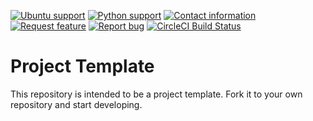 [![Ubuntu support](https://img.shields.io/static/v1?label=ubuntu&message=18.04&color=green&style=for-the-badge&logo=ubuntu)](http://releases.ubuntu.com/18.04.4/)
[![Python support](https://img.shields.io/static/v1?label=Python&message=3.6&color=blue&style=for-the-badge&logo=python)](https://www.python.org/downloads/release/python-360/)
[![Contact information](https://img.shields.io/static/v1?label=Contact%20me&message=email&color=blue&style=for-the-badge&logo=microsoftoutlook)](mailto:minamaged113@gmail.com?subject=PP-Template&body=Hello%20Mina%2C%0AThis%20message%20is%20regarding%20Python%20Project%20Template%20scripts.%0A%0ABest%20regards.%0A%3CYOUR_NAME%3E)
[![Request feature](https://img.shields.io/static/v1?label=Request&message=Feature&color=blue&style=for-the-badge&logo=addthis)](https://github.com/minamaged113/pp-template/issues/new?assignees=&labels=enhancement&template=feature_request.md&title=)
[![Report bug](https://img.shields.io/static/v1?label=Report&message=bug&color=blue&style=for-the-badge)](https://github.com/minamaged113/pp-template/issues/new?assignees=&labels=bug&template=bug_report.md&title=)
[![CircleCI Build Status](https://img.shields.io/circleci/build/github/minamaged113/pp-template/master?color=blue&label=MASTER%20BUILD&logo=circleci&style=for-the-badge&token=33be814517fadea414e106e538711f002bbcefa7)](https://app.circleci.com/pipelines/github/minamaged113/pp-template)

# Project Template

This repository is intended to be a project template. Fork it to your own repository and start developing.

